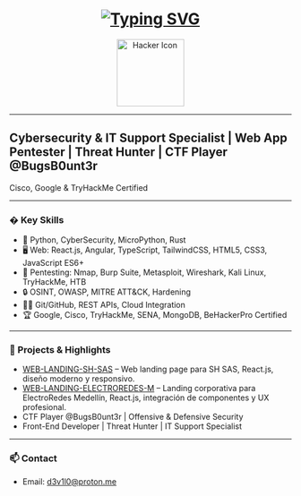 <h1 align="center">
  <a href="https://git.io/typing-svg">
    <img src="https://readme-typing-svg.demolab.com?font=Fira+Code&size=75&duration=1400&pause=500&color=FF72FF&background=000000EE&center=true&multiline=true&width=1920&height=384&lines=Hello+there+!;+I'm+d3v1l00;+Welcome+to+my+GitHub+profile" alt="Typing SVG" />
  </a>
</h1>

<div align="center">
  <img src="https://github.com/7oSkaaa/7oSkaaa/blob/main/Images/about_me.gif?raw=true" width="120px" alt="Hacker Icon" />
</div>

---

## Cybersecurity & IT Support Specialist | Web App Pentester | Threat Hunter | CTF Player @BugsB0unt3r
Cisco, Google & TryHackMe Certified

---

### �️ Key Skills

- 🐍 Python, CyberSecurity, MicroPython, Rust
- 🖥️ Web: React.js, Angular, TypeScript, TailwindCSS, HTML5, CSS3, JavaScript ES6+
- 🦾 Pentesting: Nmap, Burp Suite, Metasploit, Wireshark, Kali Linux, TryHackMe, HTB
- 🔒 OSINT, OWASP, MITRE ATT&CK, Hardening
- 🧑‍💻 Git/GitHub, REST APIs, Cloud Integration
- 🏆 Google, Cisco, TryHackMe, SENA, MongoDB, BeHackerPro Certified

---

### 🚀 Projects & Highlights

- [WEB-LANDING-SH-SAS](https://github.com/d3v1l00/WEB-LANDING-SH-SAS) – Web landing page para SH SAS, React.js, diseño moderno y responsivo.
- [WEB-LANDING-ELECTROREDES-M](https://github.com/d3v1l00/WEB-LANDING-ELECTROREDES-M) – Landing corporativa para ElectroRedes Medellín, React.js, integración de componentes y UX profesional.
- CTF Player @BugsB0unt3r | Offensive & Defensive Security
- Front-End Developer | Threat Hunter | IT Support Specialist

---

### 📫 Contact

- Email: d3v1l0@proton.me

<!-- Puedes agregar enlaces a tus proyectos destacados aquí -->
